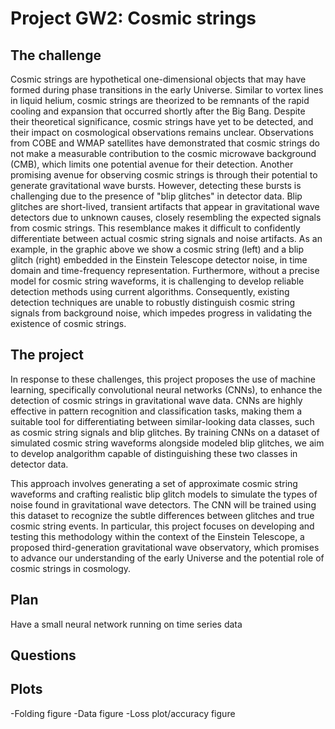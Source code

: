 # Project GW2: Cosmic strings
## The challenge
Cosmic strings are hypothetical one-dimensional objects that may have formed during phase transitions in the early Universe. Similar to vortex lines in liquid helium, cosmic strings are theorized to be remnants of the rapid cooling and expansion that occurred shortly after the Big Bang. Despite their theoretical significance, cosmic strings have yet to be detected, and their impact on cosmological observations remains unclear. Observations from COBE and WMAP satellites have demonstrated that cosmic strings do not make a measurable contribution to the cosmic microwave background (CMB), which limits one potential avenue for their detection. Another promising avenue for observing cosmic strings is through their potential to generate gravitational wave bursts. However, detecting these bursts is challenging due to the presence of "blip glitches" in detector data. Blip glitches are short-lived, transient artifacts that appear in gravitational wave detectors due to unknown causes, closely resembling the expected signals from cosmic strings. This resemblance makes it difficult to confidently differentiate between actual cosmic string signals and noise artifacts. As an example, in the graphic above we show a cosmic string (left) and a blip glitch (right) embedded in the Einstein Telescope detector noise, in time domain and time-frequency representation. Furthermore, without a precise model for cosmic string waveforms, it is challenging to develop reliable detection methods using current algorithms. Consequently, existing detection techniques are unable to robustly distinguish cosmic string signals from background noise, which impedes progress in validating the existence of cosmic strings.

## The project 
In response to these challenges, this project proposes the use of machine learning, specifically convolutional neural networks (CNNs), to enhance the detection of cosmic strings in gravitational wave data. CNNs are highly effective in pattern recognition and classification tasks, making them a suitable tool for differentiating between similar-looking data classes, such as cosmic string signals and blip glitches. By training CNNs on a dataset of simulated cosmic string waveforms alongside modeled blip glitches, we aim to develop analgorithm capable of distinguishing these two classes in detector data.

This approach involves generating a set of approximate cosmic string waveforms and crafting realistic blip glitch models to simulate the types of noise found in gravitational wave detectors. The CNN will be trained using this dataset to recognize the subtle differences between glitches and true cosmic string events. In particular, this project focuses on developing and testing this methodology within the context of the Einstein Telescope, a proposed third-generation gravitational wave observatory, which promises to advance our understanding of the early Universe and the potential role of cosmic strings in cosmology.

## Plan
Have a small neural network running on time series data

## Questions


## Plots
-Folding figure
-Data figure
-Loss plot/accuracy figure

